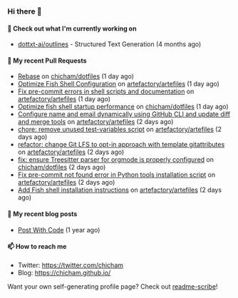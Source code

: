 ### Hi there 👋

#### 👷 Check out what I'm currently working on

- [dottxt-ai/outlines](https://github.com/dottxt-ai/outlines) - Structured Text Generation (4 months ago)

#### 🔨 My recent Pull Requests

- [Rebase](https://github.com/chicham/dotfiles/pull/4) on [chicham/dotfiles](https://github.com/chicham/dotfiles) (1 day ago)
- [Optimize Fish Shell Configuration](https://github.com/artefactory/artefiles/pull/23) on [artefactory/artefiles](https://github.com/artefactory/artefiles) (1 day ago)
- [Fix pre-commit errors in shell scripts and documentation](https://github.com/artefactory/artefiles/pull/22) on [artefactory/artefiles](https://github.com/artefactory/artefiles) (1 day ago)
- [Optimize fish shell startup performance](https://github.com/chicham/dotfiles/pull/3) on [chicham/dotfiles](https://github.com/chicham/dotfiles) (1 day ago)
- [Configure name and email dynamically using GitHub CLI and update diff and merge tools](https://github.com/artefactory/artefiles/pull/21) on [artefactory/artefiles](https://github.com/artefactory/artefiles) (2 days ago)
- [chore: remove unused test-variables script](https://github.com/artefactory/artefiles/pull/20) on [artefactory/artefiles](https://github.com/artefactory/artefiles) (2 days ago)
- [refactor: change Git LFS to opt-in approach with template gitattributes](https://github.com/artefactory/artefiles/pull/19) on [artefactory/artefiles](https://github.com/artefactory/artefiles) (2 days ago)
- [fix: ensure Treesitter parser for orgmode is properly configured](https://github.com/chicham/dotfiles/pull/2) on [chicham/dotfiles](https://github.com/chicham/dotfiles) (2 days ago)
- [Fix pre-commit not found error in Python tools installation script](https://github.com/artefactory/artefiles/pull/18) on [artefactory/artefiles](https://github.com/artefactory/artefiles) (2 days ago)
- [Add Fish shell installation instructions](https://github.com/artefactory/artefiles/pull/17) on [artefactory/artefiles](https://github.com/artefactory/artefiles) (2 days ago)

#### 📜 My recent blog posts

- [Post With Code](https://chicham.github.io/posts/post-with-code/) (1 year ago)

#### 📫 How to reach me

- Twitter: https://twitter.com/chicham
- Blog: https://chicham.github.io/

Want your own self-generating profile page? Check out [readme-scribe](https://github.com/muesli/readme-scribe)!


